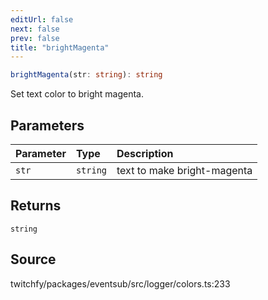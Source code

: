 ```yaml
---
editUrl: false
next: false
prev: false
title: "brightMagenta"
---
```


```ts
brightMagenta(str: string): string
```

Set text color to bright magenta.

## Parameters

| Parameter | Type | Description |
| :------ | :------ | :------ |
| `str` | `string` | text to make bright-magenta |

## Returns

`string`

## Source

twitchfy/packages/eventsub/src/logger/colors.ts:233
